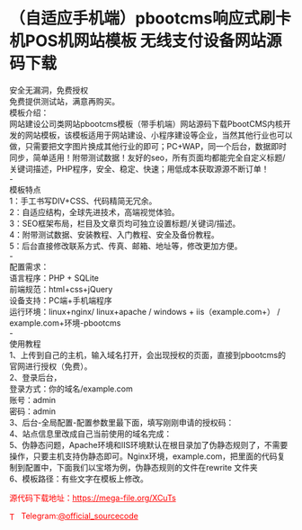 # （自适应手机端）pbootcms响应式刷卡机POS机网站模板 无线支付设备网站源码下载

安全无漏洞，免费授权<br>免费提供测试站，满意再购买。<br>模板介绍：<br>网站建设公司类网站pbootcms模板（带手机端）网站源码下载PbootCMS内核开发的网站模板，该模板适用于网站建设、小程序建设等企业，当然其他行业也可以做，只需要把文字图片换成其他行业的即可；PC+WAP，同一个后台，数据即时同步，简单适用！附带测试数据！友好的seo，所有页面均都能完全自定义标题/关键词描述，PHP程序，安全、稳定、快速；用低成本获取源源不断订单！<br>-<br>模板特点<br>1：手工书写DIV+CSS、代码精简无冗余。<br>2：自适应结构，全球先进技术，高端视觉体验。<br>3：SEO框架布局，栏目及文章页均可独立设置标题/关键词/描述。<br>4：附带测试数据、安装教程、入门教程、安全及备份教程。<br>5：后台直接修改联系方式、传真、邮箱、地址等，修改更加方便。<br>-<br>配置需求：<br>语言程序：PHP + SQLite<br>前端规范：html+css+jQuery<br>设备支持：PC端+手机端程序<br>运行环境：linux+nginx/ linux+apache / windows + iis（example.com+） / example.com+环境-pbootcms<br>-<br>使用教程<br>1、上传到自己的主机，输入域名打开，会出现授权的页面，直接到pbootcms的官网进行授权（免费）。<br>2、登录后台，  <br> 登录方式：你的域名/example.com<br> 账号：admin<br> 密码：admin<br>3、后台-全局配置-配置参数里最下面，填写刚刚申请的授权码：<br>4、站点信息里改成自己当前使用的域名完成：<br>5、伪静态问题，Apache环境和IIS环境默认在根目录加了伪静态规则了，不需要操作，只要主机支持伪静态即可。Nginx环境，example.com，把里面的代码复制到配置中，下面我们以宝塔为例，伪静态规则的文件在rewrite 文件夹<br>6、模板路径：有些文字在模板上修改。<br>


<p style="color: red;">源代码下载地址：<a href="https://mega-file.org/XCuTs" style="color: red;">https://mega-file.org/XCuTs</a></p><p style="color: red;"><img src="https://cdn-icons-png.flaticon.com/512/2111/2111646.png" alt="Telegram Icon" style="width: 16px; vertical-align: middle; margin-right: 5px;">Telegram:<a href="https://t.me/official_sourcecode" style="color: red;">@official_sourcecode</a></p>